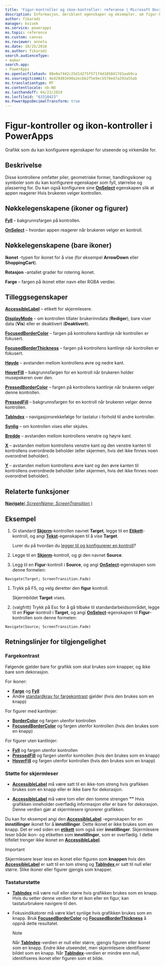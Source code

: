```yaml
---
title: 'Figur-kontroller og ikon-kontroller: referanse | Microsoft Docs'
description: Informasjon, deriblant egenskaper og eksempler, om figur-kontroller og ikon-kontroller
author: fikaradz
manager: kvivek
ms.service: powerapps
ms.topic: reference
ms.custom: canvas
ms.reviewer: anneta
ms.date: 10/25/2016
ms.author: fikaradz
search.audienceType:
- maker
search.app:
- PowerApps
ms.openlocfilehash: 88e0a74d2c25d1d2f5f571f4d1850417d1aab9ca
ms.sourcegitcommit: 4ed29d83e90a2ecbb2f5e9ec5578e47a293a55ab
ms.translationtype: MT
ms.contentlocale: nb-NO
ms.lasthandoff: 04/23/2019
ms.locfileid: "63318423"
ms.PowerAppsDecimalTransform: true
---
```

# <a name="shape-controls-and-icon-controls-in-powerapps"></a>Figur-kontroller og ikon-kontroller i PowerApps
Grafikk som du kan konfigurere egenskaper for utseende og virkemåte for.

## <a name="description"></a>Beskrivelse
Disse kontrollene omfatter piler, geometriske former, handlingsikoner og symboler som du kan konfigurere egenskaper som fyll, størrelse og plassering for. Du kan også konfigurere sine **[OnSelect](properties-core.md)** egenskapen slik at appen reagerer Hvis brukeren velger kontrollen.

## <a name="key-properties-icons-and-shapes"></a>Nøkkelegenskapene (ikoner og figurer)
**[Fyll](properties-color-border.md)** – bakgrunnsfargen på kontrollen.

**[OnSelect](properties-core.md)**  – hvordan appen reagerer når brukeren velger en kontroll.

## <a name="key-properties-icons-only"></a>Nøkkelegenskapene (bare ikoner)

**Ikonet** -typen for ikonet for å vise (for eksempel **ArrowDown** eller **ShoppingCart**). 

**Rotasjon** -antallet grader for rotering ikonet. 

**Farge** – fargen på ikonet etter navn eller RGBA verdier.

## <a name="additional-properties"></a>Tilleggsegenskaper
**[AccessibleLabel](properties-accessibility.md)** – etikett for skjermlesere.

**[DisplayMode](properties-core.md)** – om kontrollen tillater brukerinndata (**Rediger**), bare viser data (**Vis**) eller er deaktivert (**Deaktivert**).

**[FocusedBorderColor](properties-color-border.md)** – fargen på kontrollens kantlinje når kontrollen er fokusert.

**[FocusedBorderThickness](properties-color-border.md)** – fargen på kontrollens kantlinje når kontrollen er fokusert.

**[Høyde](properties-size-location.md)** – avstanden mellom kontrollens øvre og nedre kant.

**[HoverFill](properties-color-border.md)** – bakgrunnsfargen for en kontroll når brukeren holder musepekeren over den.

**[PressedBorderColor](properties-color-border.md)**  – fargen på kontrollens kantlinje når brukeren velger denne kontrollen.

**[PressedFill](properties-color-border.md)**  – bakgrunnsfargen for en kontroll når brukeren velger denne kontrollen.

**[TabIndex](properties-accessibility.md)** – navigasjonsrekkefølge for tastatur i forhold til andre kontroller.

**[Synlig](properties-core.md)** – om kontrollen vises eller skjules.

**[Bredde](properties-size-location.md)** – avstanden mellom kontrollens venstre og høyre kant.

**[X](properties-size-location.md)** – avstanden mellom kontrollens venstre kant og den venstre kanten til kontrollens overordnede beholder (eller skjermen, hvis det ikke finnes noen overordnet beholder).

**[Y](properties-size-location.md)** – avstanden mellom kontrollens øvre kant og den øvre kanten til kontrollens overordnede beholder (eller skjermen, hvis det ikke finnes noen overordnet beholder).

## <a name="related-functions"></a>Relaterte funksjoner

[**Navigate**( *ScreenName*; *ScreenTransition* )](../functions/function-navigate.md)

## <a name="example"></a>Eksempel

1. Gi standard **[Skjerm](control-screen.md)**-kontrollen navnet **Target**, legge til en **[Etikett](control-text-box.md)**-kontroll, og angi **[Tekst](properties-core.md)**-egenskapen til å vise **Target**.

    Lurer du på hvordan du [legger til og konfigurerer en kontroll](../add-configure-controls.md)?

1. Legge til en **[Skjerm](control-screen.md)**-kontroll, og gi den navnet **Source**.

1. Legg til en **Figur**-kontroll i **Source**, og angi **[OnSelect](properties-core.md)**-egenskapen som denne formelen:

  `Navigate(Target; ScreenTransition.Fade)`
  
1. Trykk på F5, og velg deretter den **figur** kontroll.

    Skjermbildet **Target** vises.

1. (valgfritt) Trykk på Esc for å gå tilbake til standardarbeidsområdet, legge til en **Figur**-kontroll i **Target**, og angi **[OnSelect](properties-core.md)**-egenskapen til **Figur**-kontrollen som denne formelen:

  `Navigate(Source; ScreenTransition.Fade)`

## <a name="accessibility-guidelines"></a>Retningslinjer for tilgjengelighet

### <a name="color-contrast"></a>Fargekontrast

Følgende gjelder bare for grafikk som skal brukes som knapper, og ikke bare som dekorasjon.

For ikoner:
- **[Farge](properties-color-border.md)** og **[Fyll](properties-color-border.md)**
- Andre [standardkrav for fargekontrast](../accessible-apps-color.md) gjelder (hvis den brukes som en knapp)

For figurer med kantlinjer:
- **[BorderColor](properties-color-border.md)** og fargen utenfor kontrollen
- **[FocusedBorderColor](properties-color-border.md)** og fargen utenfor kontrollen (hvis den brukes som en knapp)

For figurer uten kantlinjer:
- **[Fyll](properties-color-border.md)** og fargen utenfor kontrollen
- **[PressedFill](properties-color-border.md)** og fargen utenfor kontrollen (hvis den brukes som en knapp)
- **[HoverFill](properties-color-border.md)** og fargen utenfor kontrollen (hvis den brukes som en knapp)

### <a name="screen-reader-support"></a>Støtte for skjermleser
- **[AccessibleLabel](properties-accessibility.md)**  må være satt til en ikke-tom streng hvis grafikken brukes som en knapp eller er ikke bare for dekorasjon.

- **[AccessibleLabel](properties-accessibility.md)**  må være tom eller den tomme strengen **""** Hvis grafikken inneholder overflødig informasjon eller er bare for dekorasjon. Denne verdien gjør at skjermlesere ignorerer grafikken.

Du kan for eksempel angi den **[AccessibleLabel](properties-accessibility.md)** -egenskapen for en **innstillinger** ikonet for å **innstillinger**. Dette ikonet er ikke brukes som en knapp. Det er ved siden en **[etikett](control-text-box.md)** som også sier **innstillinger**. Skjermlesere leser både ikon- og etiketten som **innstillinger**, som er overflødig. I dette tilfellet trenger ikke ikonet en  **[AccessibleLabel](properties-accessibility.md)**.

> [!IMPORTANT]
> Skjermlesere leser lese en ikonet eller figuren som **knappen** hvis den **[AccessibleLabel](properties-accessibility.md)** er satt til en tom streng og **[TabIndex ](properties-accessibility.md)** er satt til null eller større. Slike ikoner eller figurer gjengis som knapper. 

### <a name="keyboard-support"></a>Tastaturstøtte
- **[TabIndex](properties-accessibility.md)**  må være null eller større hvis grafikken brukes som en knapp. Hvis du setter denne verdien for et ikon eller en figur, kan tastaturbrukere navigere til den.

- Fokusindikatorer må være klart synlige hvis grafikken brukes som en knapp. Bruk **[FocusedBorderColor](properties-color-border.md)** og **[FocusedBorderThickness](properties-color-border.md)** å oppnå dette resultatet.

    > [!NOTE]
    > Når  **[TabIndex](properties-accessibility.md)**-verdien er null eller større, gjengis figuren eller ikonet som en knapp. Endre ikke utseendet, men skjermlesere identifiserer bildet som en knapp. Når **[TabIndex](properties-accessibility.md)**-verdien er mindre enn null, identifiseres ikonet eller figuren som et bilde.
